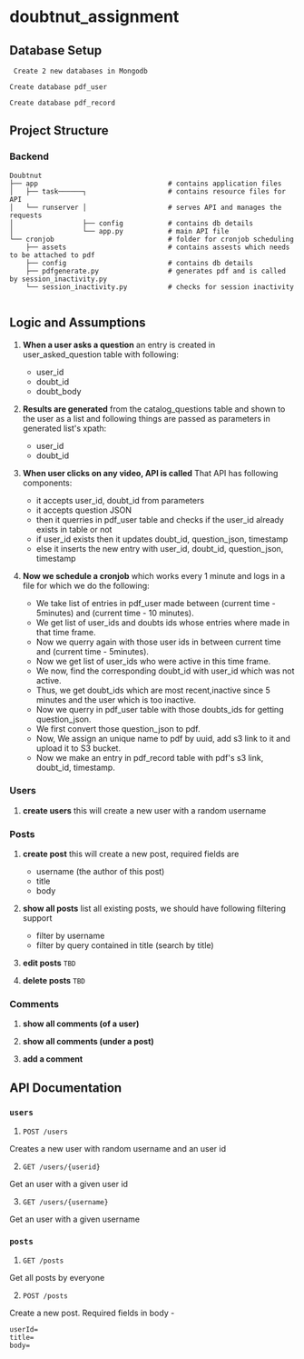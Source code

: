 # doubtnut_assignment


## Database Setup

```shell
 Create 2 new databases in Mongodb
```

```Mongodb
Create database pdf_user

Create database pdf_record

```

## Project Structure

### Backend 
```shell
Doubtnut
├── app                                # contains application files
│   ├── task──────┐                    # contains resource files for API
│   └── runserver │                    # serves API and manages the requests
│                 ├── config           # contains db details
│                 └── app.py           # main API file
└── cronjob                            # folder for cronjob scheduling
    ├── assets                         # contains assests which needs to be attached to pdf
    ├── config                         # contains db details
    ├── pdfgenerate.py                 # generates pdf and is called by session_inactivity.py
    └── session_inactivity.py          # checks for session inactivity 
   
```

##  Logic and Assumptions

1. **When a user asks a question**
     an entry is created in user_asked_question table with following:
    - user_id
    - doubt_id
    - doubt_body

2. **Results are generated**
    from the catalog_questions table and shown to the user as a list and following things are passed as parameters in               generated list's xpath:        
    - user_id
    - doubt_id
    
3. **When user clicks on any video, API is called**
    That API has following components:
    - it accepts user_id, doubt_id from parameters
    - it accepts question JSON
    - then it querries in pdf_user table and checks if the user_id already exists in table or not
    - if user_id exists then it updates doubt_id, question_json, timestamp
    - else it inserts the new entry with user_id, doubt_id, question_json, timestamp
 4. **Now we schedule a cronjob**
    which works every 1 minute and logs in a file for which we do the following:      
    - We take list of entries in pdf_user made between (current time - 5minutes) and (current time - 10 minutes).
    - We get list of user_ids and doubts ids whose entries where made in that time frame.
    - Now we querry again with those user ids in between current time and (current time - 5minutes).
    - Now we get list of user_ids who were active in this time frame.
    - We now, find the corresponding doubt_id with user_id which was not active.
    - Thus, we get doubt_ids which are most recent,inactive since 5 minutes and the user which is too inactive.
    - Now we querry in pdf_user table with those doubts_ids for getting question_json.
    - We first convert those question_json to pdf.
    - Now, We assign an unique name to pdf by uuid, add s3 link to it and upload it to S3 bucket.
    - Now we make an entry in pdf_record table with pdf's s3 link, doubt_id, timestamp.
    
### Users

1. **create users** 
    this will create a new user with a random username

### Posts

1. **create post**
    this will create a new post, required fields are 
    - username (the author of this post)
    - title
    - body 

2. **show all posts**
    list all existing posts, we should have following filtering support

    - filter by username
    - filter by query contained in title (search by title)

3. **edit posts** `TBD`

4. **delete posts** `TBD` 

### Comments 

1. **show all comments (of a user)**

2. **show all comments (under a post)**

3. **add a comment**


## API Documentation 

### `users` 

1. `POST /users` 

Creates a new user with random username and an user id

2. `GET /users/{userid}`

Get an user with a given user id

3. `GET /users/{username}`

Get an user with a given username


### `posts` 

1. `GET /posts` 

Get all posts by everyone 

2. `POST /posts` 

Create a new post. 
Required fields in body - 

```
userId=
title=
body=
```



